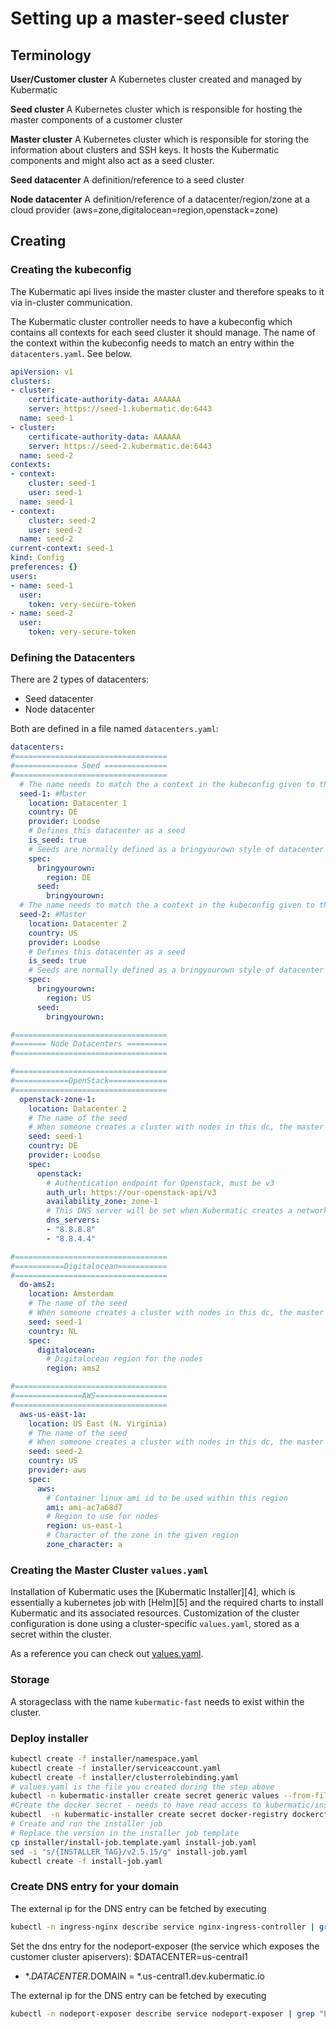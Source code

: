# Setting up a master-seed cluster

## Terminology

**User/Customer cluster**
A Kubernetes cluster created and managed by Kubermatic

**Seed cluster**
A Kubernetes cluster which is responsible for hosting the master components of a customer cluster

**Master cluster**
A Kubernetes cluster which is responsible for storing the information about clusters and SSH keys.
It hosts the Kubermatic components and might also act as a seed cluster.

**Seed datacenter**
A definition/reference to a seed cluster

**Node datacenter**
A definition/reference of a datacenter/region/zone at a cloud provider (aws=zone,digitalocean=region,openstack=zone)

## Creating

### Creating the kubeconfig

The Kubermatic api lives inside the master cluster and therefore speaks to it via in-cluster communication.

The Kubermatic cluster controller needs to have a kubeconfig which contains all contexts for each seed cluster it should manage.
The name of the context within the kubeconfig needs to match an entry within the `datacenters.yaml`. See below.
```yaml
apiVersion: v1
clusters:
- cluster:
    certificate-authority-data: AAAAAA
    server: https://seed-1.kubermatic.de:6443
  name: seed-1
- cluster:
    certificate-authority-data: AAAAAA
    server: https://seed-2.kubermatic.de:6443
  name: seed-2
contexts:
- context:
    cluster: seed-1
    user: seed-1
  name: seed-1
- context:
    cluster: seed-2
    user: seed-2
  name: seed-2
current-context: seed-1
kind: Config
preferences: {}
users:
- name: seed-1
  user:
    token: very-secure-token
- name: seed-2
  user:
    token: very-secure-token
```

### Defining the Datacenters
There are 2 types of datacenters:
- Seed datacenter
- Node datacenter

Both are defined in a file named `datacenters.yaml`:
```yaml
datacenters:
#==================================
#============== Seed ==============
#==================================
  # The name needs to match the a context in the kubeconfig given to the controller
  seed-1: #Master
    location: Datacenter 1
    country: DE
    provider: Loodse
    # Defines this datacenter as a seed
    is_seed: true
    # Seeds are normally defined as a bringyourown style of datacenter
    spec:
      bringyourown:
        region: DE
      seed:
        bringyourown:
  # The name needs to match the a context in the kubeconfig given to the controller
  seed-2: #Master
    location: Datacenter 2
    country: US
    provider: Loodse
    # Defines this datacenter as a seed
    is_seed: true
    # Seeds are normally defined as a bringyourown style of datacenter
    spec:
      bringyourown:
        region: US
      seed:
        bringyourown:

#==================================
#======= Node Datacenters =========
#==================================

#==================================
#============OpenStack=============
#==================================
  openstack-zone-1:
    location: Datacenter 2
    # The name of the seed
    # When someone creates a cluster with nodes in this dc, the master components will live in seed-1
    seed: seed-1
    country: DE
    provider: Loodse
    spec:
      openstack:
        # Authentication endpoint for Openstack, must be v3
        auth_url: https://our-openstack-api/v3
        availability_zone: zone-1
        # This DNS server will be set when Kubermatic creates a network
        dns_servers:
        - "8.8.8.8"
        - "8.8.4.4"

#==================================
#===========Digitalocean===========
#==================================
  do-ams2:
    location: Amsterdam
    # The name of the seed
    # When someone creates a cluster with nodes in this dc, the master components will live in seed-1
    seed: seed-1
    country: NL
    spec:
      digitalocean:
        # Digitalocean region for the nodes
        region: ams2

#==================================
#===============AWS================
#==================================
  aws-us-east-1a:
    location: US East (N. Virginia)
    # The name of the seed
    # When someone creates a cluster with nodes in this dc, the master components will live in seed-1
    seed: seed-2
    country: US
    provider: aws
    spec:
      aws:
        # Container linux ami id to be used within this region
        ami: ami-ac7a68d7
        # Region to use for nodes
        region: us-east-1
        # Character of the zone in the given region
        zone_character: a

```


### Creating the Master Cluster `values.yaml`
Installation of Kubermatic uses the [Kubermatic Installer][4], which is essentially a kubernetes job with [Helm][5] and the required charts to install Kubermatic and its associated resources.
Customization of the cluster configuration is done using a cluster-specific `values.yaml`, stored as a secret within the cluster.

As a reference you can check out [values.yaml](values.yaml).

### Storage
A storageclass with the name `kubermatic-fast` needs to exist within the cluster.

### Deploy installer
```bash
kubectl create -f installer/namespace.yaml
kubectl create -f installer/serviceaccount.yaml
kubectl create -f installer/clusterrolebinding.yaml
# values.yaml is the file you created during the step above
kubectl -n kubermatic-installer create secret generic values --from-file=values.yaml
#Create the docker secret - needs to have read access to kubermatic/installer
kubectl  -n kubermatic-installer create secret docker-registry dockercfg --docker-username='' --docker-password='' --docker-email=''
# Create and run the installer job
# Replace the version in the installer job template
cp installer/install-job.template.yaml install-job.yaml
sed -i "s/{INSTALLER_TAG}/v2.5.15/g" install-job.yaml
kubectl create -f install-job.yaml
```

### Create DNS entry for your domain
The external ip for the DNS entry can be fetched by executing
```bash
kubectl -n ingress-nginx describe service nginx-ingress-controller | grep "LoadBalancer Ingress"
```

Set the dns entry for the nodeport-exposer (the service which exposes the customer cluster apiservers):
$DATACENTER=us-central1
- *.$DATACENTER.$DOMAIN  =  *.us-central1.dev.kubermatic.io

The external ip for the DNS entry can be fetched by executing
```bash
kubectl -n nodeport-exposer describe service nodeport-exposer | grep "LoadBalancer Ingress"
```
